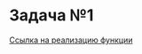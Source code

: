 # Задача №1

[Ссылка на реализацию функции](https://github.com/mikhailBrann/WORK_TO_FILES_task_1/blob/f282d96c963722608cda4cbad2d181953e5901ab/main.py#L9-L24)